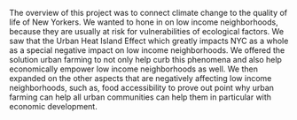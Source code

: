 The overview of this project was to connect climate change to the quality of life of New Yorkers. We wanted to hone in on low income neighborhoods, because they are usually at risk for vulnerabilities of ecological factors. We saw that the Urban Heat Island Effect which
greatly impacts NYC as a whole as a special negative impact on low
income neighborhoods. We offered the solution urban farming to not only
help curb this phenomena and also help economically empower low income
neighborhoods as well. We then expanded on the other aspects that are
negatively affecting low income neighborhoods, such as, food
accessibility to prove out point why urban farming can help all urban
communities can help them in particular with economic development.
